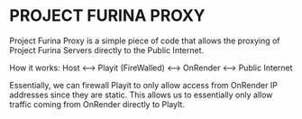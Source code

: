 # PROJECT FURINA PROXY
Project Furina Proxy is a simple piece of code that allows the proxying of Project Furina Servers directly to the Public Internet.

How it works:
Host <--> Playit (FireWalled) <--> OnRender <--> Public Internet

Essentially, we can firewall Playit to only allow access from OnRender IP addresses since they are static. This allows us to essentially only allow traffic coming from OnRender directly to PlayIt.

